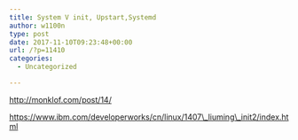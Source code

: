 ```yaml
---
title: System V init, Upstart,Systemd
author: w1100n
type: post
date: 2017-11-10T09:23:48+00:00
url: /?p=11410
categories:
  - Uncategorized

---
```

http://monklof.com/post/14/
  
https://www.ibm.com/developerworks/cn/linux/1407\_liuming\_init2/index.html